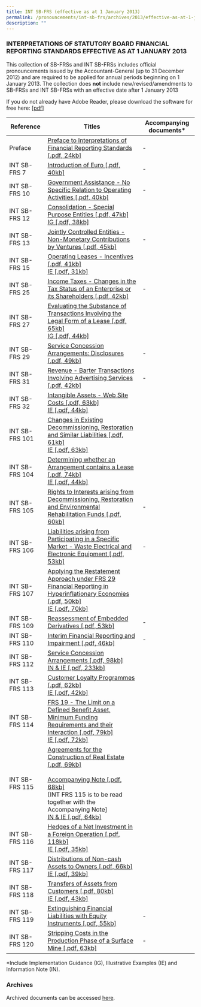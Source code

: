```yaml
---
title: INT SB-FRS (effective as at 1 January 2013)
permalink: /pronouncements/int-sb-frs/archives/2013/effective-as-at-1-january-2013/
description: ""
---
```

### INTERPRETATIONS OF STATUTORY BOARD FINANCIAL REPORTING STANDARDS EFFECTIVE AS AT 1 JANUARY 2013

  

This collection of SB-FRSs and INT SB-FRSs includes official pronouncements issued by the Accountant-General (up to 31 December 2012) and are required to be applied for annual periods beginning on 1 January 2013. The collection does **not** include new/revised/amendments to SB-FRSs and INT SB-FRSs with an effective date after 1 January 2013

If you do not already have Adobe Reader, please download the software for free here: [\[pdf\]](http://www.adobe.com/products/acrobat/readstep2.html) 

| Reference | Titles | Accompanying documents\* |
| --- | --- | --- |
| Preface | [Preface to Interpretations of Financial Reporting Standards [.pdf, 24kb]](/files/Docs/Default%20Source/Int%20Sb%20Frs/Effective%20As%20At%201%20January%202013/int-sbfrs_preface.pdf) | - |
| INT SB-FRS 7 | [Introduction of Euro [.pdf, 40kb]](/files/Docs/Default%20Source/Int%20Sb%20Frs/Effective%20As%20At%201%20January%202013/int-sbfrs-7-(2013).pdf) | - |
| INT SB-FRS 10 | [Government Assistance - No Specific Relation to Operating Activities [.pdf, 40kb]](/files/Docs/Default%20Source/Int%20Sb%20Frs/Effective%20As%20At%201%20January%202013/int-sbfrs-10-(2013).pdf) | - |
| INT SB-FRS 12 | [Consolidation - Special Purpose Entities [.pdf, 47kb]](/files/Docs/Default%20Source/Int%20Sb%20Frs/Effective%20As%20At%201%20January%202013/int-sbfrs-12-(2013).pdf) <br> [IG [.pdf, 38kb]](/files/Docs/Default%20Source/Int%20Sb%20Frs/Effective%20As%20At%201%20January%202013/int-sbfrs-12-ig-(2013).pdf) | |
| INT SB-FRS 13 | [Jointly Controlled Entities - Non-Monetary Contributions by Ventures [.pdf, 45kb]](/files/Docs/Default%20Source/Int%20Sb%20Frs/Effective%20As%20At%201%20January%202013/int-sbfrs-13-(2013).pdf) | - |
| INT SB-FRS 15 | [Operating Leases - Incentives [.pdf, 41kb]](/files/Docs/Default%20Source/Int%20Sb%20Frs/Effective%20As%20At%201%20January%202013/int-sbfrs-15-(2013).pdf) <br> [IE [.pdf, 31kb]](/files/Docs/Default%20Source/Int%20Sb%20Frs/Effective%20As%20At%201%20January%202013/int-sbfrs-15-ie-(2013).pdf) |  |
| INT SB-FRS 25 | [Income Taxes - Changes in the Tax Status of an Enterprise or its Shareholders [.pdf, 42kb]](/files/Docs/Default%20Source/Int%20Sb%20Frs/Effective%20As%20At%201%20January%202013/int-sbfrs-25-(2013).pdf) | - |
| INT SB-FRS 27 | [Evaluating the Substance of Transactions Involving the Legal Form of a Lease [.pdf, 65kb]](/files/Docs/Default%20Source/Int%20Sb%20Frs/Effective%20As%20At%201%20January%202013/int-sbfrs-27-(2013).pdf) <br> [IG [.pdf, 44kb]](/files/Docs/Default%20Source/Int%20Sb%20Frs/Effective%20As%20At%201%20January%202013/int-sbfrs-27-ig-(2013).pdf) |   |
| INT SB-FRS 29 | [Service Concession Arrangements: Disclosures [.pdf, 49kb]](/files/Docs/Default%20Source/Int%20Sb%20Frs/Effective%20As%20At%201%20January%202013/int-sbfrs-29-(2013).pdf) | - |
| INT SB-FRS 31 | [Revenue - Barter Transactions Involving Advertising Services [.pdf, 42kb]](/files/Docs/Default%20Source/Int%20Sb%20Frs/Effective%20As%20At%201%20January%202013/int-sbfrs-31-(2013).pdf) | - |
| INT SB-FRS 32 | [Intangible Assets - Web Site Costs [.pdf, 63kb]](/files/Docs/Default%20Source/Int%20Sb%20Frs/Effective%20As%20At%201%20January%202013/int-sbfrs-32-(2013).pdf) <br> [IE [.pdf, 44kb]](/files/Docs/Default%20Source/Int%20Sb%20Frs/Effective%20As%20At%201%20January%202013/int-sbfrs-32-ie-(2013).pdf) |   |
| INT SB-FRS 101 | [Changes in Existing Decommissioning, Restoration and Similar Liabilities [.pdf, 61kb]](/files/Docs/Default%20Source/Int%20Sb%20Frs/Effective%20As%20At%201%20January%202013/int-sbfrs-101-(2013).pdf) <br> [IE [.pdf, 63kb]](/files/Docs/Default%20Source/Int%20Sb%20Frs/Effective%20As%20At%201%20January%202013/int-sbfrs-101-ie-(2013).pdf) |   |
| INT SB-FRS 104 | [Determining whether an Arrangement contains a Lease [.pdf, 74kb]](/files/Docs/Default%20Source/Int%20Sb%20Frs/Effective%20As%20At%201%20January%202013/int-sbfrs-104-(2013).pdf) <br> [IE [.pdf, 44kb]](/files/Docs/Default%20Source/Int%20Sb%20Frs/Effective%20As%20At%201%20January%202013/int-sbfrs-104-ie-(2013).pdf) |   |
| INT SB-FRS 105 | [Rights to Interests arising from Decommissioning, Restoration and Environmental Rehabilitation Funds [.pdf, 60kb]](/files/Docs/Default%20Source/Int%20Sb%20Frs/Effective%20As%20At%201%20January%202013/int-sbfrs-105-(2013).pdf) | - |
| INT SB-FRS 106 | [Liabilities arising from Participating in a Specific Market - Waste Electrical and Electronic Equipment [.pdf, 53kb]](/files/Docs/Default%20Source/Int%20Sb%20Frs/Effective%20As%20At%201%20January%202013/int-sbfrs-106-(2013).pdf) | - |
| INT SB-FRS 107 | [Applying the Restatement Approach under FRS 29 Financial Reporting in Hyperinflationary Economies [.pdf, 50kb]](/files/Docs/Default%20Source/Int%20Sb%20Frs/Effective%20As%20At%201%20January%202013/int-sbfrs-107-(2013).pdf) <br> [IE [.pdf, 70kb]](/files/Docs/Default%20Source/Int%20Sb%20Frs/Effective%20As%20At%201%20January%202013/int-sbfrs-107-ie-(2013).pdf) |   |
| INT SB-FRS 109 | [Reassessment of Embedded Derivatives [.pdf, 53kb]](/files/Docs/Default%20Source/Int%20Sb%20Frs/Effective%20As%20At%201%20January%202013/int-sbfrs-109-(2013).pdf) | - |
| INT SB-FRS 110 | [Interim Financial Reporting and Impairment [.pdf, 46kb]](/files/Docs/Default%20Source/Int%20Sb%20Frs/Effective%20As%20At%201%20January%202013/int-sbfrs-110-(2013).pdf) | - |
| INT SB-FRS 112 | [Service Concession Arrangements [.pdf, 98kb]](/files/Docs/Default%20Source/Int%20Sb%20Frs/Effective%20As%20At%201%20January%202013/int-sbfrs-112-(2013).pdf) <br> [IN & IE [.pdf, 233kb]](/files/Docs/Default%20Source/Int%20Sb%20Frs/Effective%20As%20At%201%20January%202013/int-sbfrs-112-info-note-and-ie-(2013).pdf) |   |
| INT SB-FRS 113 | [Customer Loyalty Programmes [.pdf, 62kb]](/files/Docs/Default%20Source/Int%20Sb%20Frs/Effective%20As%20At%201%20January%202013/int-sbfrs-113-(2013).pdf) <br> [IE [.pdf, 42kb]](/files/Docs/Default%20Source/Int%20Sb%20Frs/Effective%20As%20At%201%20January%202013/int-sbfrs-113-ie-(2013).pdf) |   |
| INT SB-FRS 114 | [FRS 19 - The Limit on a Defined Benefit Asset, Minimum Funding Requirements and their Interaction [.pdf, 79kb]](/files/Docs/Default%20Source/Int%20Sb%20Frs/Effective%20As%20At%201%20January%202013/int-sbfrs-114-(2013).pdf) <br> [IE [.pdf, 72kb]](/files/Docs/Default%20Source/Int%20Sb%20Frs/Effective%20As%20At%201%20January%202013/int-sbfrs-114-ie-(2013).pdf) |   |
| INT SB-FRS 115 | [Agreements for the Construction of Real Estate [.pdf, 69kb]](/files/Docs/Default%20Source/Int%20Sb%20Frs/Effective%20As%20At%201%20January%202013/int-sbfrs-115-(2013).pdf)<br><br>[Accompanying Note [.pdf, 68kb]](/files/Docs/Default%20Source/Int%20Sb%20Frs/Effective%20As%20At%201%20January%202013/int-sbfrs-115-an-(2013).pdf)<br> \[INT FRS 115 is to be read together with the Accompanying Note\] <br> [IN & IE [.pdf, 64kb]](/files/Docs/Default%20Source/Int%20Sb%20Frs/Effective%20As%20At%201%20January%202013/int-sbfrs-115-info-note-and-ie-(2013).pdf) |
| INT SB-FRS 116 | [Hedges of a Net Investment in a Foreign Operation [.pdf, 118kb]](/files/Docs/Default%20Source/Int%20Sb%20Frs/Effective%20As%20At%201%20January%202013/int-sbfrs-116-(2013).pdf) <br> [IE [.pdf, 35kb]](/files/Docs/Default%20Source/Int%20Sb%20Frs/Effective%20As%20At%201%20January%202013/int-sbfrs-116-ie-(2013).pdf) |  |
| INT SB-FRS 117 | [Distributions of Non-cash Assets to Owners [.pdf, 66kb]](/files/Docs/Default%20Source/Int%20Sb%20Frs/Effective%20As%20At%201%20January%202013/int-sbfrs-117-(2013).pdf) <br> [IE [.pdf, 39kb]](/files/Docs/Default%20Source/Int%20Sb%20Frs/Effective%20As%20At%201%20January%202013/int-sbfrs-117-ie-(2013).pdf) |   |
| INT SB-FRS 118 | [Transfers of Assets from Customers [.pdf, 80kb]](/files/Docs/Default%20Source/Int%20Sb%20Frs/Effective%20As%20At%201%20January%202013/int-sbfrs-118-(2013).pdf) <br> [IE [.pdf, 43kb]](/files/Docs/Default%20Source/Int%20Sb%20Frs/Effective%20As%20At%201%20January%202013/int-sbfrs-118-ie-(2013).pdf) |   |
| INT SB-FRS 119 | [Extinguishing Financial Liabilities with Equity Instruments [.pdf, 55kb]](/files/Docs/Default%20Source/Int%20Sb%20Frs/Effective%20As%20At%201%20January%202013/int-sbfrs-119-(2013).pdf) | - |
| INT SB-FRS 120 | [Stripping Costs in the Production Phase of a Surface Mine [.pdf, 63kb]](/files/Docs/Default%20Source/Int%20Sb%20Frs/Effective%20As%20At%201%20January%202013/int-sbfrs-120-(2013).pdf) | - |

\*Include Implementation Guidance (IG), Illustrative Examples (IE) and Information Note (IN).

### Archives 


Archived documents can be accessed [here](/pronouncements/interpretations-of-sb-frs/archives/).